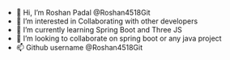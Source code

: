- 👋 Hi, I’m Roshan Padal @Roshan4518Git
- 👀 I’m interested in Collaborating with other developers
- 🌱 I’m currently learning Spring Boot and Three JS
- 💞️ I’m looking to collaborate on spring boot or any java project
- 📫 Github username @Roshan4518Git

<!---
Roshan4518Git/Roshan4518Git is a ✨ special ✨ repository because its `README.md` (this file) appears on your GitHub profile.
You can click the Preview link to take a look at your changes.
--->
